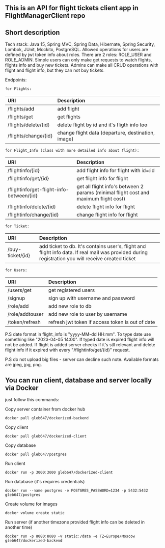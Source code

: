 ## This is an API for flight tickets client app in FlightManagerClient repo
## Short description
Tech stack: Java 15, Spring MVC, Spring Data, Hibernate, Spring Security, Lombok, JUnit, Mockito, PostgreSQL.
Allowed operations for users are defined by jwt token info about roles. There are 2 roles: ROLE_USER and ROLE_ADMIN. Simple users can only make get requests to watch flights, flights info and buy new tickets. Admins can make all CRUD operations with flight and flight info, but they can not buy tickets.

Endpoints:

	for Flights:
| URI | Description | 
|:---|:---|
| /flights/add | add flight |
| /flights/get | get flights |
| /flights/delete/{id} | delete flight by id and it's fligth info too |
| /flights/change/{id} | change flight data (departure, destination, image) |
	
	for Flight_Info (class with more detailed info about flight):
| URI | Description | 
|:---|:---|
| /flightinfo/{id} | add flight info for flight with id=:id |
| /flightinfo/get/{id} | get flight info for flight |
| /flightinfo/get-flight-info-between/{id} | get all flight info's between 2 params (minimal flight cost and maximum flight cost) |
| /flightinfo/delete/{id} | delete flight info for flight |
| /flightinfo/change/{id} | change flight info for flight |
	
	for Ticket:
| URI | Description | 
|:---|:---|
| /buy-ticket/{id} | add ticket to db. It's contains user's, flight and flight info data. If real mail was provided during registration you will receive created ticket |
	
	for Users:
| URI | Description | 
|:---|:---|
| /users/get | get registered users |
| /signup | sign up with username and password |
| /role/add | add new role to db |
| /role/addtouser | add new role to user by username |
| /token/refresh | refresh jwt token if access token is out of date |
	
P.S date format in flight_info is "yyyy-MM-dd HH:mm". To type date use something like "2023-04-05 14:00". If typed date is expired flight info will not be added. If flight is added server checks if it's stll relevant and delete flight info if it expired with every "/flightinfo/get/{id}" request.

P.S do not upload big files - server can decline such note. Available formats are jpeg, jpg, png.

## You can run client, database and server locally via Docker
just follow this commands:

Copy server container from docker hub

	docker pull gleb647/dockerized-backend
Copy client

	docker pull gleb647/dockerized-client
Copy database
 
	docker pull gleb647/postgres
Run client
 
	docker run -p 3000:3000 gleb647/dockerized-client
Run database (it's requires credentials)
 
	docker run --name postgres -e POSTGRES_PASSWORD=1234 -p 5432:5432 gleb647/postgres
Create volume for images
 
	docker volume create static
Run server (if another timezone provided flight info can be deleted in another time)
 
	docker run -p 8080:8080 -v static:/data -e TZ=Europe/Moscow gleb647/dockerized-backend
